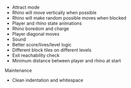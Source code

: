 * Attract mode
* Rhino will move vertically when possible
* Rhino will make random possible moves when blocked
* Player and rhino state animations
* Rhino boredom and charge
* Player diagonal moves
* Sound
* Better score/lives/level logic
* Different block tiles on different levels
* Exit reachability check
* Minimum distance between player and rhino at start

Maintenance
* Clean indentation and whitespace


